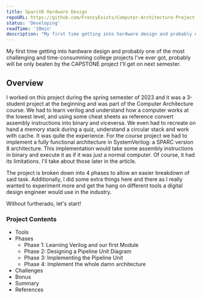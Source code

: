 ```yaml
---
title: SparcV8 Hardware Design
repoURL: https://github.com/FrenzyExists/Computer-Architecture-Project-SPARC
status: 'Developing'
readTime: '10min'
description: "My first time getting into hardware design and probably one of the most challenging and time-consumming college projects I've ever got"
---
```


My first time getting into hardware design and probably one of the most challenging and time-consumming college projects I've ever got, probably will be only beaten by the CAPSTONE project I'll get on next semester.

## Overview

I worked on this project during the spring semester of 2023 and it was a 3-student project at the beginning and was part of the Computer Architecture course. We had to learn verilog and understand how a computer works at the lowest level, and using some cheat sheets as reference convert assembly instructions into binary and viceversa. We even had to recreate on hand a memory stack during a quiz, understand a circular stack and work with cache. It was quite the experience. For the course project we had to implement a fully functional architecture in SystemVerilog: a SPARC version 8 architecture. This implementation would take some assembly instructions in binary and execute it as if it was just a normal computer. Of course, it had its limitations. I'll take about those later in the article.

The project is broken down into 4 phases to allow an easier breakdown of said task. Additionally, I did some extra things here and there as I really wanted to experiment more and get the hang on different tools a digital design engineer would use in the industry.

Without furtherado, let's start!

### Project Contents

- Tools
- Phases
    - Phase 1: Learning Verilog and our first Module
    - Phase 2: Designing a Pipeline Unit Diagram
    - Phase 3: Implementing the Pipeline Unit
    - Phase 4: Implement the whole damn architecture
- Challenges
- Bonus
- Summary
- References